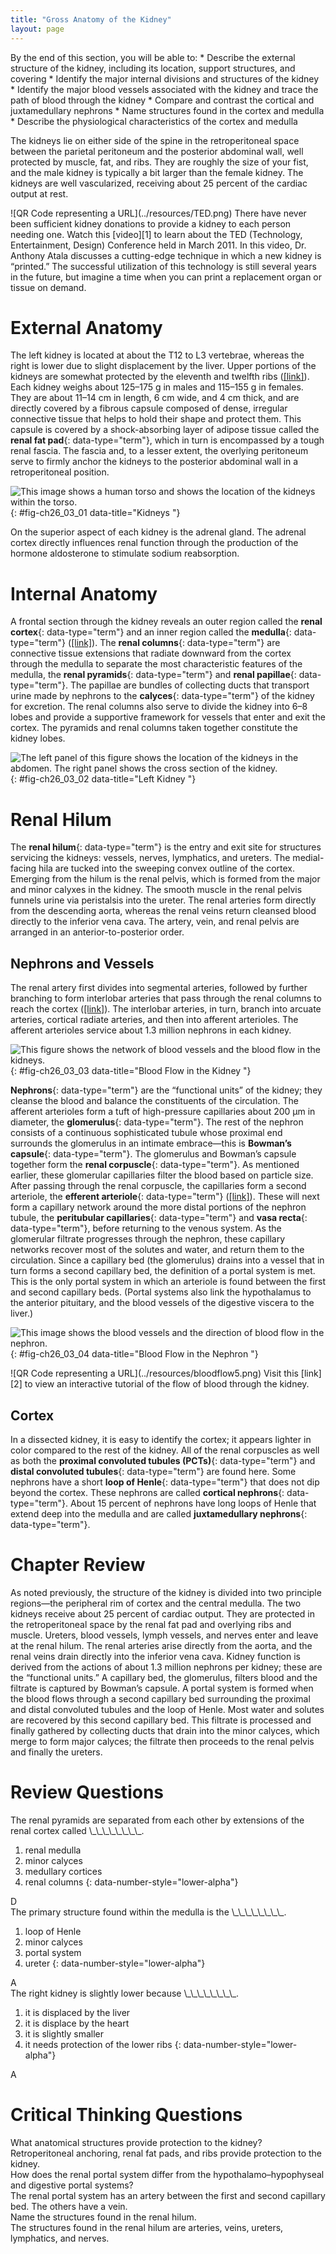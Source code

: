 ```yaml
---
title: "Gross Anatomy of the Kidney"
layout: page
---
```



<div data-type="abstract" markdown="1">
By the end of this section, you will be able to:
* Describe the external structure of the kidney, including its location, support structures, and covering
* Identify the major internal divisions and structures of the kidney
* Identify the major blood vessels associated with the kidney and trace the path of blood through the kidney
* Compare and contrast the cortical and juxtamedullary nephrons
* Name structures found in the cortex and medulla
* Describe the physiological characteristics of the cortex and medulla

</div>

The kidneys lie on either side of the spine in the retroperitoneal space between the parietal peritoneum and the posterior abdominal wall, well protected by muscle, fat, and ribs. They are roughly the size of your fist, and the male kidney is typically a bit larger than the female kidney. The kidneys are well vascularized, receiving about 25 percent of the cardiac output at rest.

<div data-type="note" class="anatomy interactive" data-label="" markdown="1">
<span data-type="media" data-alt="QR Code representing a URL"> ![QR Code representing a URL](../resources/TED.png) </span>
There have never been sufficient kidney donations to provide a kidney to each person needing one. Watch this [video][1] to learn about the TED (Technology, Entertainment, Design) Conference held in March 2011. In this video, Dr. Anthony Atala discusses a cutting-edge technique in which a new kidney is “printed.” The successful utilization of this technology is still several years in the future, but imagine a time when you can print a replacement organ or tissue on demand.

</div>

# External Anatomy

The left kidney is located at about the T12 to L3 vertebrae, whereas the right is lower due to slight displacement by the liver. Upper portions of the kidneys are somewhat protected by the eleventh and twelfth ribs ([\[link\]](#fig-ch26_03_01)). Each kidney weighs about 125–175 g in males and 115–155 g in females. They are about 11–14 cm in length, 6 cm wide, and 4 cm thick, and are directly covered by a fibrous capsule composed of dense, irregular connective tissue that helps to hold their shape and protect them. This capsule is covered by a shock-absorbing layer of adipose tissue called the **renal fat pad**{: data-type="term"}, which in turn is encompassed by a tough renal fascia. The fascia and, to a lesser extent, the overlying peritoneum serve to firmly anchor the kidneys to the posterior abdominal wall in a retroperitoneal position.

 ![This image shows a human torso and shows the location of the kidneys within the torso.](../resources/2608_Kidney_Position_in_Abdomen.jpg "The kidneys are slightly protected by the ribs and are surrounded by fat for protection (not shown)."){: #fig-ch26_03_01 data-title="Kidneys "}

On the superior aspect of each kidney is the adrenal gland. The adrenal cortex directly influences renal function through the production of the hormone aldosterone to stimulate sodium reabsorption.

# Internal Anatomy

A frontal section through the kidney reveals an outer region called the **renal cortex**{: data-type="term"} and an inner region called the **medulla**{: data-type="term"} ([\[link\]](#fig-ch26_03_02)). The **renal columns**{: data-type="term"} are connective tissue extensions that radiate downward from the cortex through the medulla to separate the most characteristic features of the medulla, the **renal pyramids**{: data-type="term"} and **renal papillae**{: data-type="term"}. The papillae are bundles of collecting ducts that transport urine made by nephrons to the **calyces**{: data-type="term"} of the kidney for excretion. The renal columns also serve to divide the kidney into 6–8 lobes and provide a supportive framework for vessels that enter and exit the cortex. The pyramids and renal columns taken together constitute the kidney lobes.

 ![The left panel of this figure shows the location of the kidneys in the abdomen. The right panel shows the cross section of the kidney.](../resources/2610_The_Kidney.jpg){: #fig-ch26_03_02 data-title="Left Kidney "}

# Renal Hilum

The **renal hilum**{: data-type="term"} is the entry and exit site for structures servicing the kidneys: vessels, nerves, lymphatics, and ureters. The medial-facing hila are tucked into the sweeping convex outline of the cortex. Emerging from the hilum is the renal pelvis, which is formed from the major and minor calyxes in the kidney. The smooth muscle in the renal pelvis funnels urine via peristalsis into the ureter. The renal arteries form directly from the descending aorta, whereas the renal veins return cleansed blood directly to the inferior vena cava. The artery, vein, and renal pelvis are arranged in an anterior-to-posterior order.

## Nephrons and Vessels

The renal artery first divides into segmental arteries, followed by further branching to form interlobar arteries that pass through the renal columns to reach the cortex ([\[link\]](#fig-ch26_03_03)). The interlobar arteries, in turn, branch into arcuate arteries, cortical radiate arteries, and then into afferent arterioles. The afferent arterioles service about 1.3 million nephrons in each kidney.

 ![This figure shows the network of blood vessels and the blood flow in the kidneys.](../resources/2612_Blood_Flow_in_the_Kidneys.jpg){: #fig-ch26_03_03 data-title="Blood Flow in the Kidney "}

**Nephrons**{: data-type="term"} are the “functional units” of the kidney; they cleanse the blood and balance the constituents of the circulation. The afferent arterioles form a tuft of high-pressure capillaries about 200 µm in diameter, the **glomerulus**{: data-type="term"}. The rest of the nephron consists of a continuous sophisticated tubule whose proximal end surrounds the glomerulus in an intimate embrace—this is **Bowman’s capsule**{: data-type="term"}. The glomerulus and Bowman’s capsule together form the **renal corpuscle**{: data-type="term"}. As mentioned earlier, these glomerular capillaries filter the blood based on particle size. After passing through the renal corpuscle, the capillaries form a second arteriole, the **efferent arteriole**{: data-type="term"} ([\[link\]](#fig-ch26_03_04)). These will next form a capillary network around the more distal portions of the nephron tubule, the **peritubular capillaries**{: data-type="term"} and **vasa recta**{: data-type="term"}, before returning to the venous system. As the glomerular filtrate progresses through the nephron, these capillary networks recover most of the solutes and water, and return them to the circulation. Since a capillary bed (the glomerulus) drains into a vessel that in turn forms a second capillary bed, the definition of a portal system is met. This is the only portal system in which an arteriole is found between the first and second capillary beds. (Portal systems also link the hypothalamus to the anterior pituitary, and the blood vessels of the digestive viscera to the liver.)

 ![This image shows the blood vessels and the direction of blood flow in the nephron.](../resources/2611_Blood_Flow_in_the_Nephron.jpg "The two capillary beds are clearly shown in this figure. The efferent arteriole is the connecting vessel between the glomerulus and the peritubular capillaries and vasa recta."){: #fig-ch26_03_04 data-title="Blood Flow in the Nephron "}

<div data-type="note" class="anatomy interactive" data-label="" markdown="1">
<span data-type="media" data-alt="QR Code representing a URL"> ![QR Code representing a URL](../resources/bloodflow5.png) </span>
Visit this [link][2] to view an interactive tutorial of the flow of blood through the kidney.

</div>

## Cortex

In a dissected kidney, it is easy to identify the cortex; it appears lighter in color compared to the rest of the kidney. All of the renal corpuscles as well as both the **proximal convoluted tubules (PCTs)**{: data-type="term"} and **distal convoluted tubules**{: data-type="term"} are found here. Some nephrons have a short **loop of Henle**{: data-type="term"} that does not dip beyond the cortex. These nephrons are called **cortical nephrons**{: data-type="term"}. About 15 percent of nephrons have long loops of Henle that extend deep into the medulla and are called **juxtamedullary nephrons**{: data-type="term"}.

# Chapter Review

As noted previously, the structure of the kidney is divided into two principle regions—the peripheral rim of cortex and the central medulla. The two kidneys receive about 25 percent of cardiac output. They are protected in the retroperitoneal space by the renal fat pad and overlying ribs and muscle. Ureters, blood vessels, lymph vessels, and nerves enter and leave at the renal hilum. The renal arteries arise directly from the aorta, and the renal veins drain directly into the inferior vena cava. Kidney function is derived from the actions of about 1.3 million nephrons per kidney; these are the “functional units.” A capillary bed, the glomerulus, filters blood and the filtrate is captured by Bowman’s capsule. A portal system is formed when the blood flows through a second capillary bed surrounding the proximal and distal convoluted tubules and the loop of Henle. Most water and solutes are recovered by this second capillary bed. This filtrate is processed and finally gathered by collecting ducts that drain into the minor calyces, which merge to form major calyces; the filtrate then proceeds to the renal pelvis and finally the ureters.

# Review Questions

<div data-type="exercise">
<div data-type="problem" markdown="1">
The renal pyramids are separated from each other by extensions of the renal cortex called \_\_\_\_\_\_\_\_.

1.  renal medulla
2.  minor calyces
3.  medullary cortices
4.  renal columns
{: data-number-style="lower-alpha"}

</div>
<div data-type="solution" markdown="1">
D

</div>
</div>

<div data-type="exercise">
<div data-type="problem" markdown="1">
The primary structure found within the medulla is the \_\_\_\_\_\_\_\_.

1.  loop of Henle
2.  minor calyces
3.  portal system
4.  ureter
{: data-number-style="lower-alpha"}

</div>
<div data-type="solution" markdown="1">
A

</div>
</div>

<div data-type="exercise">
<div data-type="problem" markdown="1">
The right kidney is slightly lower because \_\_\_\_\_\_\_\_.

1.  it is displaced by the liver
2.  it is displace by the heart
3.  it is slightly smaller
4.  it needs protection of the lower ribs
{: data-number-style="lower-alpha"}

</div>
<div data-type="solution" markdown="1">
A

</div>
</div>

# Critical Thinking Questions

<div data-type="exercise">
<div data-type="problem" markdown="1">
What anatomical structures provide protection to the kidney?

</div>
<div data-type="solution" markdown="1">
Retroperitoneal anchoring, renal fat pads, and ribs provide protection to the kidney.

</div>
</div>

<div data-type="exercise">
<div data-type="problem" markdown="1">
How does the renal portal system differ from the hypothalamo–hypophyseal and digestive portal systems?

</div>
<div data-type="solution" markdown="1">
The renal portal system has an artery between the first and second capillary bed. The others have a vein.

</div>
</div>

<div data-type="exercise">
<div data-type="problem" markdown="1">
Name the structures found in the renal hilum.

</div>
<div data-type="solution" markdown="1">
The structures found in the renal hilum are arteries, veins, ureters, lymphatics, and nerves.

</div>
</div>



[1]: http://openstaxcollege.org/l/TED
[2]: http://openstaxcollege.org/l/bloodflow5
